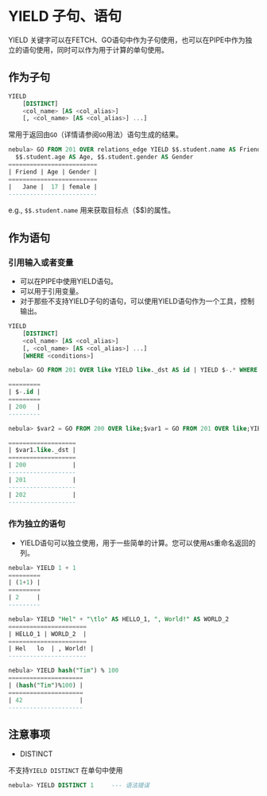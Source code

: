 # YIELD 子句、语句

YIELD 关键字可以在FETCH、GO语句中作为子句使用，也可以在PIPE中作为独立的语句使用，同时可以作为用于计算的单句使用。

## 作为子句

```sql
YIELD
    [DISTINCT]
    <col_name> [AS <col_alias>]
    [, <col_name> [AS <col_alias>] ...]
```

常用于返回由`GO`（详情请参阅`GO`用法）语句生成的结果。

```SQL
nebula> GO FROM 201 OVER relations_edge YIELD $$.student.name AS Friend, \
  $$.student.age AS Age, $$.student.gender AS Gender
=========================
| Friend | Age | Gender |
=========================
|   Jane |  17 | female |
-------------------------
```

e.g., `$$.student.name` 用来获取目标点（$$)的属性。

## 作为语句

### 引用输入或者变量

- 可以在PIPE中使用YIELD语句。
- 可以用于引用变量。
- 对于那些不支持YIELD子句的语句，可以使用YIELD语句作为一个工具，控制输出。

```sql
YIELD
    [DISTINCT]
    <col_name> [AS <col_alias>]
    [, <col_name> [AS <col_alias>] ...]
    [WHERE <conditions>]
```

```SQL
nebula> GO FROM 201 OVER like YIELD like._dst AS id | YIELD $-.* WHERE $-.id == 200;

=========
| $-.id |
=========
| 200   |
---------

nebula> $var2 = GO FROM 200 OVER like;$var1 = GO FROM 201 OVER like;YIELD $var1.* UNION YIELD $var2.*;

===================
| $var1.like._dst |
===================
| 200             |
-------------------
| 201             |
-------------------
| 202             |
-------------------
```

### 作为独立的语句

- YIELD语句可以独立使用，用于一些简单的计算。您可以使用`AS`重命名返回的列。

```sql
nebula> YIELD 1 + 1
=========
| (1+1) |
=========
| 2     |
---------

nebula> YIELD "Hel" + "\tlo" AS HELLO_1, ", World!" AS WORLD_2
======================
| HELLO_1 | WORLD_2  |
======================
| Hel	lo  | , World! |
----------------------

nebula> YIELD hash("Tim") % 100
=====================
| (hash("Tim")%100) |
=====================
| 42                |
---------------------

```

## 注意事项

* DISTINCT

不支持`YIELD DISTINCT` 在单句中使用

```SQL
nebula> YIELD DISTINCT 1     --- 语法错误
```
